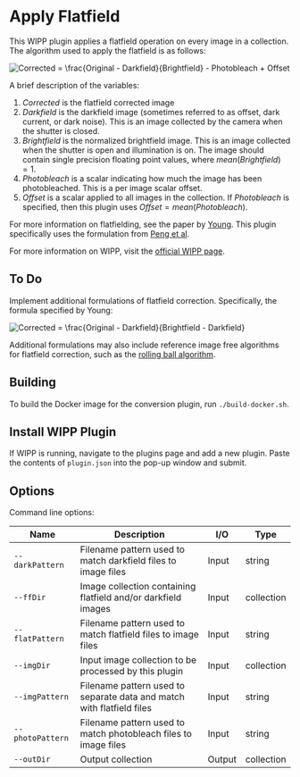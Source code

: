 # Apply Flatfield

This WIPP plugin applies a flatfield operation on every image in a collection. The algorithm used to apply the flatfield is as follows:

![Corrected = \frac{Original - Darkfield}{Brightfield} - Photobleach + Offset](https://render.githubusercontent.com/render/math?math=Corrected%20%3D%20%5Cfrac%7BOriginal%20-%20Darkfield%7D%7BBrightfield%7D%20-%20Photobleach%20%2B%20Offset)


A brief description of the variables:
1. $Corrected$ is the flatfield corrected image
2. $Darkfield$ is the darkfield image (sometimes referred to as offset, dark current, or dark noise). This is an image collected by the camera when the shutter is closed.
3. $Brightfield$ is the normalized brightfield image. This is an image collected when the shutter is open and illumination is on. The image should contain single precision floating point values, where $mean(Brightfield)=1$.
4. $Photobleach$ is a scalar indicating how much the image has been photobleached. This is a per image scalar offset.
5. $Offset$ is a scalar applied to all images in the collection. If $Photobleach$ is specified, then this plugin uses $Offset=mean(Photobleach)$.

For more information on flatfielding, see the paper by [Young](https://currentprotocols.onlinelibrary.wiley.com/doi/full/10.1002/0471142956.cy0211s14). This plugin specifically uses the formulation from [Peng et al](https://www.nature.com/articles/ncomms14836).

For more information on WIPP, visit the [official WIPP page](https://isg.nist.gov/deepzoomweb/software/wipp).

## To Do

Implement additional formulations of flatfield correction. Specifically, the formula specified by Young:

![Corrected = \frac{Original - Darkfield}{Brightfield - Darkfield} ](https://render.githubusercontent.com/render/math?math=Corrected%20%3D%20%5Cfrac%7BOriginal%20-%20Darkfield%7D%7BBrightfield%20-%20Darkfield%7D%20)

Additional formulations may also include reference image free algorithms for flatfield correction, such as the [rolling ball algorithm](https://www.computer.org/csdl/magazine/co/1983/01/01654163/13rRUwwJWBB).

## Building

To build the Docker image for the conversion plugin, run
`./build-docker.sh`.

## Install WIPP Plugin

If WIPP is running, navigate to the plugins page and add a new plugin. Paste the contents of `plugin.json` into the pop-up window and submit.

## Options

Command line options:

| Name          | Description             | I/O    | Type   |
|---------------|-------------------------|--------|--------|
| `--darkPattern` | Filename pattern used to match darkfield files to image files | Input | string |
| `--ffDir` | Image collection containing flatfield and/or darkfield images | Input | collection |
| `--flatPattern` | Filename pattern used to match flatfield files to image files | Input | string |
| `--imgDir` | Input image collection to be processed by this plugin | Input | collection |
| `--imgPattern` | Filename pattern used to separate data and match with flatfield files | Input | string |
| `--photoPattern` | Filename pattern used to match photobleach files to image files | Input | string |
| `--outDir` | Output collection | Output | collection |
